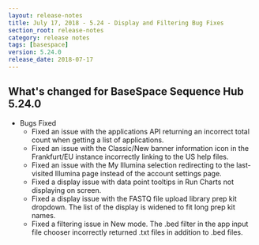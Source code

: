 ```yaml
---
layout: release-notes
title: July 17, 2018 - 5.24 - Display and Filtering Bug Fixes
section_root: release-notes
category: release notes
tags: [basespace]
version: 5.24.0
release_date: 2018-07-17
---
```


## What's changed for BaseSpace Sequence Hub 5.24.0 

- Bugs Fixed
  - Fixed an issue with the applications API returning an incorrect total count when getting a list of applications.  
  - Fixed an issue with the Classic/New banner information icon in the Frankfurt/EU instance incorrectly linking to the US help files.
  - Fixed an issue with the My Illumina selection redirecting to the last-visited Illumina page instead of the account settings page.
  - Fixed a display issue with data point tooltips in Run Charts not displaying on screen. 
  - Fixed a display issue with the FASTQ file upload library prep kit dropdown. The list of the display is widened to fit long prep kit names. 
  - Fixed a filtering issue in New mode. The .bed filter in the app input file chooser incorrectly returned .txt files in addition to .bed files. 
